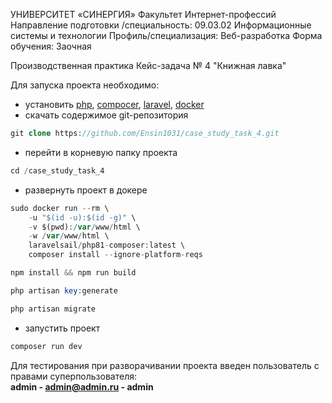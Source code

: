 УНИВЕРСИТЕТ «СИНЕРГИЯ»
Факультет Интернет-профессий
Направление подготовки /специальность: 09.03.02 Информационные системы и технологии
Профиль/специализация: Веб-разработка
Форма обучения: Заочная

Производственная практика
Кейс-задача № 4 "Книжная лавка"

Для запуска проекта необходимо:          
- установить [php](https://www.php.net/), [compocer](https://getcomposer.org/), [laravel](https://laravel.com/), [docker](https://www.docker.com/)
- скачать содержимое git-репозитория                 
```php
git clone https://github.com/Ensin1031/case_study_task_4.git
```
- перейти в корневую папку проекта      
```php
cd /case_study_task_4
```
- развернуть проект в докере
```php
sudo docker run --rm \
    -u "$(id -u):$(id -g)" \
    -v $(pwd):/var/www/html \
    -w /var/www/html \
    laravelsail/php81-composer:latest \
    composer install --ignore-platform-reqs
```                 
```php
npm install && npm run build
```                
```php
php artisan key:generate
```            
```php
php artisan migrate
```            
- запустить проект      
```php
composer run dev
```                  

Для тестирования при разворачивании проекта введен пользователь с правами суперпользователя:          
**admin - admin@admin.ru - admin**
